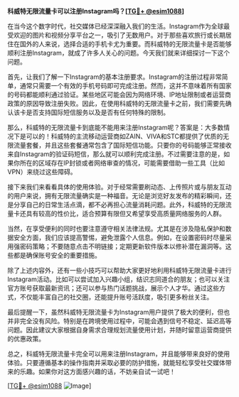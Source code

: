 **科威特无限流量卡可以注册Instagram吗？[[TG💪+ @esim1088](https://t.me/s/esim1088)]**

在当今这个数字时代，社交媒体已经深深融入我们的生活。Instagram作为全球最受欢迎的图片和视频分享平台之一，吸引了无数用户。对于那些喜欢旅行或长期居住在国外的人来说，选择合适的手机卡尤为重要。而科威特的无限流量卡是否能够顺利注册Instagram，就成了许多人关心的问题。今天我们就来详细探讨一下这个问题。

首先，让我们了解一下Instagram的基本注册要求。Instagram的注册过程非常简单，通常只需要一个有效的手机号码即可完成注册。然而，这并不意味着所有国家的号码都能顺利通过验证。某些地区可能会因为网络环境、IP地址限制或者运营商政策的原因导致注册失败。因此，在使用科威特的无限流量卡之前，我们需要先确认该卡是否支持国际短信服务以及是否有任何特殊的限制。

那么，科威特的无限流量卡到底能不能用来注册Instagram呢？答案是：大多数情况下是可以的！科威特的主流移动运营商如ZAIN、VIVA和STC都提供了优质的无限流量套餐，并且这些套餐通常包含了国际短信功能。只要你的号码能够正常接收来自Instagram的验证码短信，那么就可以顺利完成注册。不过需要注意的是，如果你所在的区域存在IP封锁或者网络审查的情况，可能需要借助一些工具（比如VPN）来绕过这些障碍。

接下来我们来看看具体的使用体验。对于经常需要刷动态、上传照片或与朋友互动的用户来说，拥有无限流量确实是一种福音。无论是浏览好友发布的精彩瞬间，还是分享自己的日常生活点滴，都不必再担心流量消耗问题。此外，科威特的无限流量卡还具有较高的性价比，适合预算有限但又希望享受高质量网络服务的人群。

当然，在享受便利的同时也要注意遵守相关法律法规。尤其是在涉及隐私保护和数据安全方面，我们应该提高警惕，避免泄露个人信息。例如，在设置密码时尽量采用强密码策略；不要随意点击不明链接；定期更新软件版本以修补潜在漏洞等。这些都是确保账号安全的重要措施。

除了上述内容外，还有一些小技巧可以帮助大家更好地利用科威特无限流量卡进行Instagram活动。比如可以尝试加入兴趣小组，结识志同道合的朋友；也可以关注官方账号获取最新资讯；还可以参与热门话题挑战，展示个人才华。通过这些方式，不仅能丰富自己的社交圈，还能提升账号活跃度，吸引更多粉丝关注。

最后提醒一下，虽然科威特无限流量卡为Instagram用户提供了极大的便利，但也并非完全没有风险。特别是在跨境使用过程中，可能会遇到信号不稳定、延迟高等问题。因此建议大家根据自身需求合理规划流量使用计划，并随时留意运营商提供的优惠政策。

总之，科威特无限流量卡完全可以用来注册Instagram，并且能够带来良好的使用体验。只要遵循基本的操作指南并采取必要的防护措施，就能轻松享受社交媒体带来的乐趣。如果你对这方面感兴趣的话，不妨亲自试一试吧！

[[TG💪+ @esim1088](https://t.me/s/esim1088) ![Image](https://i.postimg.cc/4NQfJmqS/Snipaste-2025-05-13-00-14-12.png)]